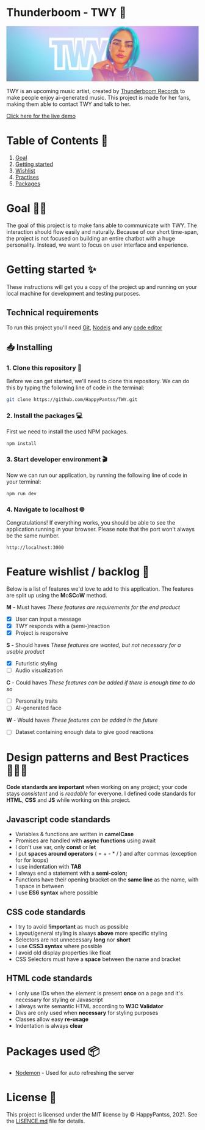 # Thunderboom - TWY 🎵
![](https://github.com/HappyPantss/TWY/blob/chatbot/public/images/documentation/READMEcover.JPG)

TWY is an upcoming music artist, created by [Thunderboom Records](https://www.thunderboomrecords.com/) to make people enjoy ai-generated music. This project is made for her fans, making them able to contact TWY and talk to her.

[Click here for the live demo](https://puginarug.com/)

# Table of Contents 🧭
1. [Goal](https://github.com/HappyPantss/TWY#goal-)
2. [Getting started](https://github.com/HappyPantss/TWY#getting-started-)
3. [Wishlist](https://github.com/HappyPantss/TWY#feature-wishlist--backlog-)
4. [Practises](https://github.com/HappyPantss/TWY#design-patterns-and-best-practices-)
5. [Packages](https://github.com/HappyPantss/TWY#packages-used-)

# Goal 💪🏻
The goal of this project is to make fans able to communicate with TWY. The interaction should flow easily and naturally. Because of our short time-span, the project is not focused on building an entire chatbot with a huge personality. Instead, we want to focus on user interface and experience.

# Getting started ✨
These instructions will get you a copy of the project up and running on your local machine for development and testing purposes.

## Technical requirements
To run this project you'll need [Git](https://git-scm.com/downloads), [Nodejs](https://nodejs.org/en/download/) and any [code editor](https://code.visualstudio.com/download)

## 📥 Installing
### 1. Clone this repository 👯
Before we can get started, we'll need to clone this repository. We can do this by typing the following line of code in the terminal:
```bash
git clone https://github.com/HappyPantss/TWY.git
```
### 2. Install the packages 💻
First we need to install the used NPM packages.
```bash
npm install
```
### 3. Start developer environment 🎬
Now we can run our application, by running the following line of code in your terminal:
```bash
npm run dev
```

### 4. Navigate to localhost 🌐
Congratulations! If everything works, you should be able to see the application running in your browser. Please note that the port won't always be the same number.
```
http://localhost:3000
```

# Feature wishlist / backlog 👑
Below is a list of features we'd love to add to this application. The features are split up using the **M**o**SC**o**W** method.

**M** - Must haves
_These features are requirements for the end product_
- [x] User can input a message
- [x] TWY responds with a (semi-)reaction
- [x] Project is responsive

**S** - Should haves
_These features are wanted, but not necessary for a usable product_
- [x] Futuristic styling
- [ ] Audio visualization

**C** - Could haves
_These features can be added if there is enough time to do so_
- [ ] Personality traits
- [ ] AI-generated face

**W** - Would haves
_These features can be added in the future_
- [ ] Dataset containing enough data to give good reactions

# Design patterns and Best Practices 👩🏻‍💻
__Code standards are important__ when working on any project; your code stays *consistent* and is *readable* for everyone. I defined code standards for __HTML__, __CSS__ and __JS__ while working on this project.

## Javascript code standards
* Variables & functions are written in __camelCase__
* Promises are handled with __async functions__ using await
* I don't use var, only __const__ or __let__
* I put __spaces around operators__ ( = + - * / ) and after commas (exception for for loops)
* I use indentation with __TAB__
* I always end a statement with a __semi-colon;__
* Functions have their opening bracket on the __same line__ as the name, with 1 space in between
* I use __ES6 syntax__ where possible

## CSS code standards
* I try to avoid __!important__ as much as possible
* Layout/general styling is always __above__ more specific styling
* Selectors are not unnecessary __long__ nor __short__
* I use __CSS3 syntax__ where possible
* I avoid old display properties like float
* CSS Selectors must have a __space__ between the name and bracket

## HTML code standards
* I only use IDs when the element is present __once__ on a page and it's necessary for styling or Javascript
* I always write semantic HTML according to __W3C Validator__
* Divs are only used when __necessary__ for styling purposes
* Classes allow easy __re-usage__
* Indentation is always __clear__

# Packages used 📦
* [Nodemon](https://www.npmjs.com/package/nodemon) - Used for auto refreshing the server

# License 🔐
This project is licensed under the MIT license by © HappyPantss, 2021. See the [LISENCE.md](https://github.com/HappyPantss/TWY/blob/master/LICENSE) file for details.
